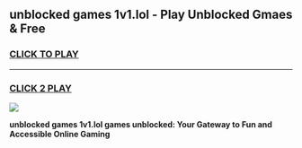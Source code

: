 
## unblocked games 1v1.lol - Play Unblocked Gmaes & Free
<h3>
<a href="https://news.freeplayer.one?title=unblocked_games_1v1.lol&ref=16F">CLICK TO PLAY</a></h3>
<hr>

<h3>
<a href="https://news.freeplayer.one?title=unblocked_games_1v1.lol&ref=16F">CLICK 2 PLAY</a>
  
</h3>

<a href="https://news.freeplayer.one?title=unblocked_games_1v1.lol&ref=16F/"><img src="https://clearcache.store/games.png"></a>


**unblocked games 1v1.lol games unblocked: Your Gateway to Fun and Accessible Online Gaming**
